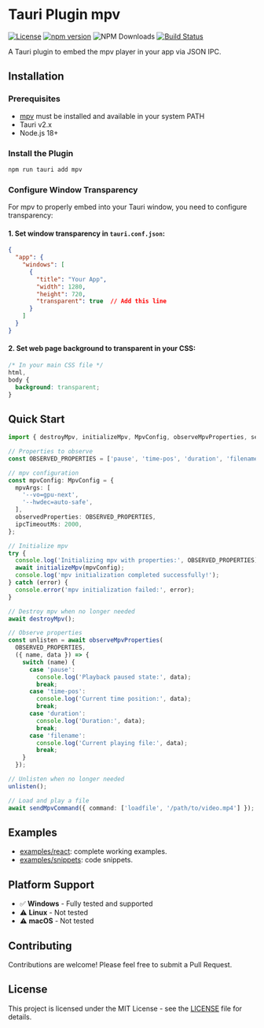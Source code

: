 # Tauri Plugin mpv

[![License](https://img.shields.io/badge/License-MIT-blue.svg)](https://opensource.org/licenses/MIT)
[![npm version](https://img.shields.io/npm/v/tauri-plugin-mpv-api.svg)](https://www.npmjs.com/package/tauri-plugin-mpv-api)
![NPM Downloads](https://img.shields.io/npm/d18m/tauri-plugin-mpv-api)
[![Build Status](https://github.com/nini22P/tauri-plugin-mpv/actions/workflows/ci.yml/badge.svg)](https://github.com/nini22P/tauri-plugin-mpv/actions/workflows/ci.yml)

A Tauri plugin to embed the mpv player in your app via JSON IPC.

## Installation

### Prerequisites

- [mpv](https://mpv.io/) must be installed and available in your system PATH
- Tauri v2.x
- Node.js 18+

### Install the Plugin

```bash
npm run tauri add mpv
```

### Configure Window Transparency

For mpv to properly embed into your Tauri window, you need to configure transparency:

#### 1. Set window transparency in `tauri.conf.json`:

```json
{
  "app": {
    "windows": [
      {
        "title": "Your App",
        "width": 1280,
        "height": 720,
        "transparent": true  // Add this line
      }
    ]
  }
}
```

#### 2. Set web page background to transparent in your CSS:

```css
/* In your main CSS file */
html,
body {
  background: transparent;
}
```

## Quick Start

```typescript
import { destroyMpv, initializeMpv, MpvConfig, observeMpvProperties, sendMpvCommand } from "tauri-plugin-mpv-api";

// Properties to observe
const OBSERVED_PROPERTIES = ['pause', 'time-pos', 'duration', 'filename'] as const;

// mpv configuration
const mpvConfig: MpvConfig = {
  mpvArgs: [
    '--vo=gpu-next',
    '--hwdec=auto-safe',
  ],
  observedProperties: OBSERVED_PROPERTIES,
  ipcTimeoutMs: 2000,
};

// Initialize mpv
try {
  console.log('Initializing mpv with properties:', OBSERVED_PROPERTIES);
  await initializeMpv(mpvConfig);
  console.log('mpv initialization completed successfully!');
} catch (error) {
  console.error('mpv initialization failed:', error);
}

// Destroy mpv when no longer needed
await destroyMpv();

// Observe properties
const unlisten = await observeMpvProperties(
  OBSERVED_PROPERTIES,
  ({ name, data }) => {
    switch (name) {
      case 'pause':
        console.log('Playback paused state:', data);
        break;
      case 'time-pos':
        console.log('Current time position:', data);
        break;
      case 'duration':
        console.log('Duration:', data);
        break;
      case 'filename':
        console.log('Current playing file:', data);
        break;
    }
  });

// Unlisten when no longer needed
unlisten();

// Load and play a file
await sendMpvCommand({ command: ['loadfile', '/path/to/video.mp4'] });

```

## Examples

* [examples/react](./examples/react/): complete working examples.
* [examples/snippets](./examples/snippets/): code snippets.

## Platform Support

- ✅ **Windows** - Fully tested and supported
- ⚠️ **Linux** - Not tested
- ⚠️ **macOS** - Not tested

## Contributing

Contributions are welcome! Please feel free to submit a Pull Request.

## License

This project is licensed under the MIT License - see the [LICENSE](LICENSE) file for details.
